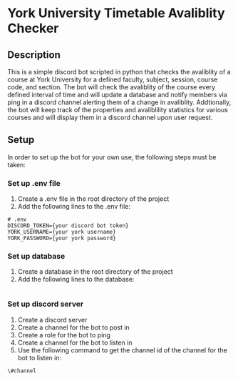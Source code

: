 # York University Timetable Avaliblity Checker

## Description
This is a simple discord bot scripted in python that checks the avaliblity of a course at York University for a defined faculty, subject, session, course code, and section. The bot will check the avaliblity of the course every defined interval of time and will update a database and notify members via ping in a discord channel alerting them of a change in avaliblity. Addtionally, the bot will keep track of the properties and avaliblility statistics for various courses and will display them in a discord channel upon user request.

## Setup
In order to set up the bot for your own use, the following steps must be taken:
### Set up .env file
1. Create a .env file in the root directory of the project
2. Add the following lines to the .env file:
```
# .env
DISCORD_TOKEN={your discord bot token}
YORK_USERNAME={your york username}
YORK_PASSWORD={your york password}
```
### Set up database
1. Create a database in the root directory of the project
2. Add the following lines to the database:
```

```
### Set up discord server
1. Create a discord server
2. Create a channel for the bot to post in
3. Create a role for the bot to ping
4. Create a channel for the bot to listen in
5. Use the following command to get the channel id of the channel for the bot to listen in:
```
\#channel
```